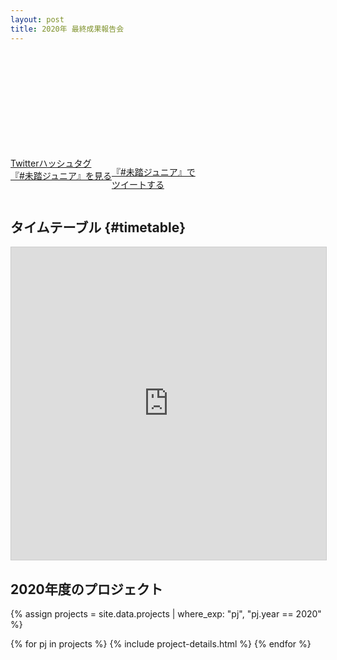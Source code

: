 ```yaml
---
layout: post
title: 2020年 最終成果報告会
---
```


<br>

<div class='youtube'>
  <iframe frameborder="0" class="lazyload" allowfullscreen="" data-src="//www.youtube.com/embed/GuanTTXfF7I"></iframe>
</div>

<!--<p>本日 9:30 - 18:00 の間、<a href='#projects'>採択プロジェクト</a>の最終成果報告会をライブ配信します。<br></p>-->
<!--<a target="_blank" rel='noopener' href="https://calendar.google.com/event?action=TEMPLATE&tmeid=M3MzNXZuaGk3Nm5sMHU4ZzJrdjFpanRvZXQgMjBxcThwbG9sN3ZnaTRtbjIwcjJhNjgzdjhAZw&tmsrc=20qq8plol7vgi4mn20r2a683v8%40group.calendar.google.com">Google カレンダーに追加</a> / <a target="_blank" rel='noopener' href="https://www.facebook.com/events/972859696564914/">Facebook イベントを見る</a>-->


<div style='display: flex; flex-wrap: wrap'>
  <a href="https://twitter.com/hashtag/%E6%9C%AA%E8%B8%8F%E3%82%B8%E3%83%A5%E3%83%8B%E3%82%A2?f=live" class="button" target="_blank" rel='noopener'>Twitterハッシュタグ<br>『#未踏ジュニア』を見る</a>

  <a href="https://twitter.com/intent/tweet?hashtags=%E6%9C%AA%E8%B8%8F%E3%82%B8%E3%83%A5%E3%83%8B%E3%82%A2&&url=https://jr.mitou.org/final&lang=jp&related=mitoujr" class="button" target="_blank" rel='noopener'>『#未踏ジュニア』で<br>ツイートする</a>
</div>

<!--<img src="/assets/img/spinner.svg" data-src="/assets/img/2020final.png" alt="2020年度最終成果報告会" width="90%" class="post-photo lazyload">-->

## タイムテーブル {#timetable}

<iframe class="airtable-embed" src="https://airtable.com/embed/shra9Q7wywdIuiOwB?backgroundColor=gray&blocks=hide" frameborder="0" onmousewheel="" width="100%" height="500" style="background: transparent; border: 1px solid #ccc;"></iframe>

<div id='projects'></div>

## 2020年度のプロジェクト

{% assign projects = site.data.projects | where_exp: "pj", "pj.year == 2020" %}
<div class="projects flex">
  {% for pj in projects %}
    {% include project-details.html %}
  {% endfor %}
</div>
